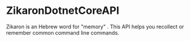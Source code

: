 # ZikaronDotnetCoreAPI
Zikaron is an Hebrew word for "memory" . This API helps you recollect or remember common command line commands.
